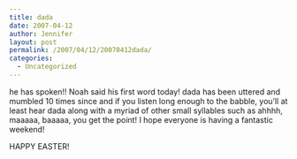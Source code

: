 ```yaml
---
title: dada
date: 2007-04-12
author: Jennifer
layout: post
permalink: /2007/04/12/20070412dada/
categories:
  - Uncategorized
---
```

he has spoken!! Noah said his first word today! dada has been uttered and mumbled 10 times since and if you listen long enough to the babble, you’ll at least hear dada along with a myriad of other small syllables such as ahhhh, maaaaa, baaaaa, you get the point! I hope everyone is having a fantastic weekend!

HAPPY EASTER!
